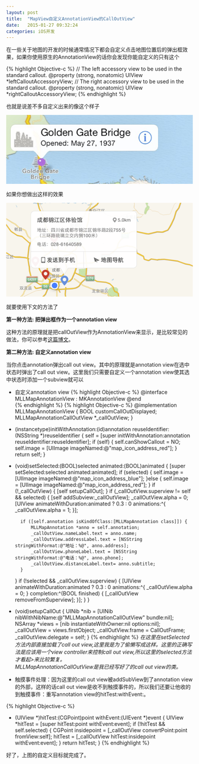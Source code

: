 ```yaml
---
layout: post
title:  "MapView自定义AnnotationView的CallOutView"
date:   2015-01-27 09:32:24
categories: iOS开发
---
```

在一些关于地图的开发的时候通常情况下都会自定义点击地图位置后的弹出框效果，如果你使用原生的AnnotationView的话你会发现你能自定义的只有这个

{% highlight Objective-c %}
// The left accessory view to be used in the standard callout.
@property (strong, nonatomic) UIView *leftCalloutAccessoryView;
// The right accessory view to be used in the standard callout.
@property (strong, nonatomic) UIView *rightCalloutAccessoryView;
{% endhighlight %}


也就是说差不多自定义出来的像这个样子

![image](/images/000002.png)

如果你想做出这样的效果

![image](/images/000001.png)

就要使用下文的方法了  
  
  

**第一种方法: 把弹出框作为一个annotation view**  

这种方法的原理就是把callOutView作为AnnotationView来显示，是比较常见的做法，你可以参考[这篇博文](http://blog.csdn.net/mad1989/article/details/8794762)。



**第二种方法: 自定义annotation view**

当你点击annotation弹出call out view。其中的原理就是annotation view在选中状态时弹出了call out view。这里我们只需要自定义一个annotation view使其选中状态时添加一个subview就可以  
 
*   自定义annotation view
{% highlight Objective-c %}
@interface MLLMapAnnotationView : MKAnnotationView
@end  
{% endhighlight %}
{% highlight Objective-c %}
@implementation MLLMapAnnotationView {
    BOOL customCallOutDisplayed;
    MLLMapAnnotationCallOutView *_callOutView;
}
- (instancetype)initWithAnnotation:(id<MKAnnotation>)annotation reuseIdentifier:(NSString *)reuseIdentifier
{
    self = [super initWithAnnotation:annotation reuseIdentifier:reuseIdentifier];
    if (self) {
        self.canShowCallout = NO;
        self.image = [UIImage imageNamed:@"map_icon_address_red"];
    }
    return self;
}
- (void)setSelected:(BOOL)selected animated:(BOOL)animated
{
    [super setSelected:selected animated:animated];
    if (selected) {
        self.image = [UIImage imageNamed:@"map_icon_address_blue"];
    }else {
        self.image = [UIImage imageNamed:@"map_icon_address_red"];
    }
    if (!_callOutView) {
        [self setupCallOut];
    }
    if (_callOutView.superview != self && selected) {
        [self addSubview:_callOutView];
        _callOutView.alpha = 0;
        [UIView animateWithDuration:animated ? 0.3 : 0 animations:^{
            _callOutView.alpha = 1;
        }];
        
        if ([self.annotation isKindOfClass:[MLLMapAnnotation class]]) {
            MLLMapAnnotation *anno = self.annotation;
            _callOutView.nameLabel.text = anno.name;
            _callOutView.addressLabel.text = [NSString stringWithFormat:@"地址：%@", anno.address];
            _callOutView.phoneLabel.text = [NSString stringWithFormat:@"电话：%@", anno.phone];
            _callOutView.distanceLabel.text= anno.subtitle;
        }
    }
    if (!selected && _callOutView.superview) {
        [UIView animateWithDuration:animated ? 0.3 : 0 animations:^{
            _callOutView.alpha = 0;
        } completion:^(BOOL finished) {
            [_callOutView removeFromSuperview];
        }];
    }
}
- (void)setupCallOut
{
    UINib *nib = [UINib nibWithNibName:@"MLLMapAnnotationCallOutView" bundle:nil];
    NSArray *views = [nib instantiateWithOwner:nil options:nil];
    _callOutView = views.firstObject;
    _callOutView.frame = CallOutFrame;
    _callOutView.delegate = self;
}
{% endhighlight %}
*在这里在setSelected方法内部直接加载了call out view,这里我是为了偷懒写成这样。这里的正确写法是应该用一个view controller来控制call out view,所以这里的selected方法才看起>来比较繁复。*  
*MLLMapAnnotationCallOutView是我已经写好了的call out view的类。*  

*   触摸事件处理：因为这里的call out view被addSubView到了annotation view的外部，这样的话call out view是收不到触摸事件的，所以我们还要让他收的到触摸事件：重写annotation view的hitTest:withEvent:。  

{% highlight Objective-c %}
- (UIView *)hitTest:(CGPoint)point withEvent:(UIEvent *)event 
{
    UIView *hitTest = [super hitTest:point withEvent:event];
    if (!hitTest && self.selected) {
        CGPoint insidepoint = [_callOutView convertPoint:point fromView:self];
        hitTest = [_callOutView hitTest:insidepoint withEvent:event];
    }
    return hitTest;
}
{% endhighlight %}

好了，上图的自定义目标就完成了。
